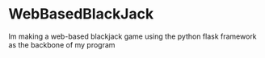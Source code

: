 # WebBasedBlackJack
Im making a web-based blackjack game using the python flask framework as the backbone of my program
